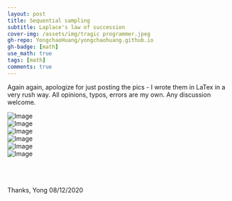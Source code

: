 ```yaml
---
layout: post
title: Sequential sampling
subtitle: Laplace's law of succession
cover-img: /assets/img/tragic programmer.jpeg
gh-repo: YongchaoHuang/yongchaohuang.github.io
gh-badge: [math]
use_math: true
tags: [math]
comments: true
---
```

Again again, apologize for just posting the pics - I wrote them in LaTex in a very rush way. All opinions, typos, errors are my own. Any discussion welcome.

![Image](https://github.com/YongchaoHuang/yongchaohuang.github.io/blob/master/assets/img/2020-12-08-sequentialSampling/1.PNG?raw=true)
<br />
![Image](https://github.com/YongchaoHuang/yongchaohuang.github.io/blob/master/assets/img/2020-12-08-sequentialSampling/2.PNG?raw=true)
<br />
![Image](https://github.com/YongchaoHuang/yongchaohuang.github.io/blob/master/assets/img/2020-12-08-sequentialSampling/3.PNG?raw=true)
<br />
![Image](https://github.com/YongchaoHuang/yongchaohuang.github.io/blob/master/assets/img/2020-12-08-sequentialSampling/4.PNG?raw=true)
<br />
![Image](https://github.com/YongchaoHuang/yongchaohuang.github.io/blob/master/assets/img/2020-12-08-sequentialSampling/5.PNG?raw=true)
<br />
![Image](https://github.com/YongchaoHuang/yongchaohuang.github.io/blob/master/assets/img/2020-12-08-sequentialSampling/6.PNG?raw=true)
<br />
<br />
<br />
<br />


Thanks,
Yong
08/12/2020


